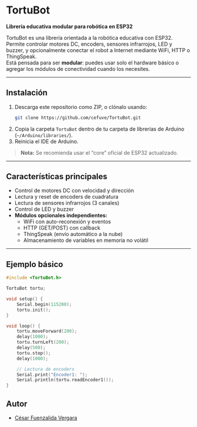 # TortuBot

**Librería educativa modular para robótica en ESP32**

TortuBot es una librería orientada a la robótica educativa con ESP32. Permite controlar motores DC, encoders, sensores infrarrojos, LED y buzzer, y opcionalmente conectar el robot a Internet mediante WiFi, HTTP o ThingSpeak.  
Está pensada para ser **modular**: puedes usar solo el hardware básico o agregar los módulos de conectividad cuando los necesites.

---

## Instalación

1. Descarga este repositorio como ZIP, o clónalo usando:
    ```sh
    git clone https://github.com/cefuve/TortuBot.git
    ```
2. Copia la carpeta `TortuBot` dentro de tu carpeta de librerías de Arduino (`~/Arduino/libraries/`).
3. Reinicia el IDE de Arduino.

> **Nota:** Se recomienda usar el “core” oficial de ESP32 actualizado.

---

## Características principales

- Control de motores DC con velocidad y dirección
- Lectura y reset de encoders de cuadratura
- Lectura de sensores infrarrojos (3 canales)
- Control de LED y buzzer
- **Módulos opcionales independientes:**
    - WiFi con auto-reconexión y eventos
    - HTTP (GET/POST) con callback
    - ThingSpeak (envío automático a la nube)
    - Almacenamiento de variables en memoria no volátil

---

## Ejemplo básico

```cpp
#include <TortuBot.h>

TortuBot tortu;

void setup() {
    Serial.begin(115200);
    tortu.init();
}

void loop() {
    tortu.moveForward(200);
    delay(1000);
    tortu.turnLeft(200);
    delay(500);
    tortu.stop();
    delay(1000);

    // Lectura de encoders
    Serial.print("Encoder1: ");
    Serial.println(tortu.readEncoder1());
}
```
## Autor

- [César Fuenzalida Vergara](https://www.cefuve.com/)

